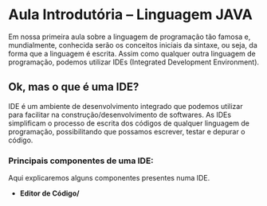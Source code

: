 # Aula Introdutória – Linguagem JAVA

Em nossa primeira aula sobre a linguagem de programação tão famosa e, mundialmente, conhecida serão os conceitos iniciais da sintaxe, ou seja, da forma que a linguagem é escrita.  Assim como qualquer outra linguagem de programação, podemos utilizar IDEs (Integrated Development Environment). 

## Ok, mas o que é uma IDE?

IDE é um ambiente de desenvolvimento integrado que podemos utilizar para facilitar na construção/desenvolvimento de softwares. As IDEs simplificam o processo de escrita dos códigos de qualquer linguagem de programação, possibilitando que possamos escrever, testar e depurar o código.

### Principais componentes de uma IDE:
Aqui explicaremos alguns componentes presentes numa IDE.
- **Editor de Código/**  
